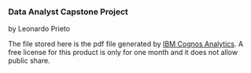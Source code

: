 ### Data Analyst Capstone Project 
by Leonardo Prieto

The file stored here is the pdf file generated by [IBM Cognos Analytics](https://www.ibm.com/products/cognos-analytics). A free license for this product is only for one month and it does not allow public share.
